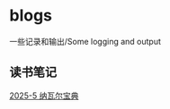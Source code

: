 # blogs
一些记录和输出/Some logging and output
## 读书笔记

[2025-5 纳瓦尔宝典](https://github.com/yanptang/blogs/blob/main/%E8%AF%BB%E4%B9%A6%E7%AC%94%E8%AE%B0/%E7%BA%B3%E7%93%A6%E5%B0%94%E5%AE%9D%E5%85%B8.md)

